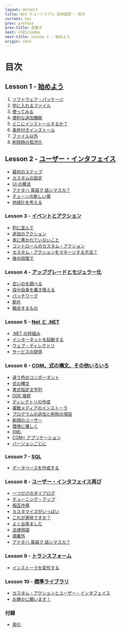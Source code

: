 ```yaml
---
layout: default
title: WiX チュートリアル 日本語訳 - 目次
current: toc
prev: preface
prev-title: 前書き
next: ch01/index
next-title: Lesson 1 - 始めよう
origin: none
---
```

# 目次

## Lesson 1 - [始めよう](ch01/index.html)

1. [ソフトウェア・パッケージ](ch01/01-the-software-package.html)
2. [中に入れるファイル](ch01/02-the-files-inside.html)
3. [使ってみる](ch01/03-putting-it-to-use.html)
4. [便利な追加機能](ch01/04-useful-extras.html)
5. [どこにインストールするか？](ch01/05-where-to-install.html)
6. [条件付きインストール](ch01/06-conditional-installation.html)
7. [ファイル以外](ch01/07-others.html)
8. [削除時の孤児化](ch01/08-orphans-on-deletion.html)

## Lesson 2 - [ユーザー・インタフェイス]()

+ [最初のステップ]()
+ [カスタムの設定]()
+ [UI の魔法]()
+ [アナタハ 英語ヲ 話シマスカ？]()
+ [チェーンの新しい環]()
+ [地域化を考える]()

### Lesson 3 - [イベントとアクション]()

+ [列に並んで]()
+ [追加のアクション]()
+ [本に書かれていないこと]()
+ [コントロールのカスタム・アクション]()
+ [カスタム・アクションをマネージする方法？]()
+ [後の段階で]()

### Lesson 4 - [アップグレードとモジュラー化]()

+ [古いのを調べる]()
+ [自分自身を置き換える]()
+ [パッチワーク]()
+ [断片]()
+ [融合するもの]()

### Lesson 5 - [Net と .NET]()

+ [.NET の枠組み]()
+ [インターネットを起動する]()
+ [ウェブ・ディレクトリ]()
+ [サービスの提供]()

### Lesson 6 - [COM、式の構文、その他いろいろ]()

+ [違う色のコンポーネント]()
+ [式の構文]()
+ [書式指定文字列]()
+ [DDE 接続]()
+ [ディレクトリの作成]()
+ [複数メディアのインストーラ]()
+ [プログラムの追加と削除の項目]()
+ [新顔のユーザー]()
+ [環境に優しく]()
+ [XML]()
+ [COM+ アプリケーション]()
+ [バージョンごとに]()

### Lesson 7 - [SQL]()

+ [データベースを作成する]()

### Lesson 8 - [ユーザー・インタフェイス再び]()

+ [一つだけのダイアログ]()
+ [チューニング・アップ]()
+ [相互作用]()
+ [カスタマイズがいっぱい]()
+ [これが進捗ですか？]()
+ [よく出来ました]()
+ [法律用語]()
+ [順番外]()
+ [アナタハ 英語ヲ 話シマスカ？]()

### Lesson 9 - [トランスフォーム]()

+ [インストーラを変形する]()

### Lesson 10 - [標準ライブラリ]()

+ [カスタム・アクションとユーザー・インタフェイス]()
+ [お静かに願います！]()

### 付録

+ [索引]()